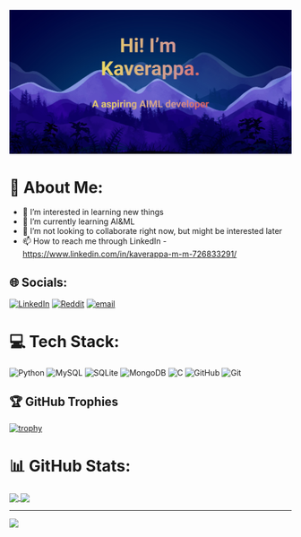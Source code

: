 [![MasterHead](https://github.com/MMKAVERAPPA/MMKAVERAPPA/blob/2164bd20b98b0db5bc7d1375416cc45ca6868fe6/Make%20your%20README.jpg)](https://github.com/MMKAVERAPPA)
# 💫 About Me:
- 👀 I’m interested in learning new things
- 🌱 I’m currently learning AI&ML
- 💞️ I’m not looking to collaborate right now, but might be interested later
- 📫 How to reach me through LinkedIn - https://www.linkedin.com/in/kaverappa-m-m-726833291/
  
## 🌐 Socials:
[![LinkedIn](https://img.shields.io/badge/LinkedIn-%230077B5.svg?logo=linkedin&logoColor=white)](https://linkedin.com/in/https://www.linkedin.com/in/kaverappa-m-m-726833291/) [![Reddit](https://img.shields.io/badge/Reddit-%23FF4500.svg?logo=Reddit&logoColor=white)](https://reddit.com/user/Death_Gamer_Solo) [![email](https://img.shields.io/badge/Email-D14836?logo=gmail&logoColor=white)](mailto:gagankaverappa123@gmail.com) 

# 💻 Tech Stack:
![Python](https://img.shields.io/badge/python-3670A0?style=flat&logo=python&logoColor=ffdd54) ![MySQL](https://img.shields.io/badge/mysql-4479A1.svg?style=flat&logo=mysql&logoColor=white) ![SQLite](https://img.shields.io/badge/sqlite-%2307405e.svg?style=flat&logo=sqlite&logoColor=white) ![MongoDB](https://img.shields.io/badge/MongoDB-%234ea94b.svg?style=flat&logo=mongodb&logoColor=white) ![C](https://img.shields.io/badge/c-%2300599C.svg?style=flat&logo=c&logoColor=white) ![GitHub](https://img.shields.io/badge/github-%23121011.svg?style=flat&logo=github&logoColor=white) ![Git](https://img.shields.io/badge/git-%23F05033.svg?style=flat&logo=git&logoColor=white)

## 🏆 GitHub Trophies
[![trophy](https://github-profile-trophy.vercel.app/?username=MMKAVERAPPA&theme=gruvbox&margin-w=10&no-frame=true)](https://github.com/ryo-ma/github-profile-trophy)

# 📊 GitHub Stats:
<a href="https://github.com/MMKAVERAPPA/github-readme-stats">
  <img height=200 align="center" src="https://github-readme-stats.vercel.app/api?username=MMKAVERAPPA&theme=ambient_gradient&hide_border=true" />
</a>
<a href="https://github.com/MMKAVERAPPA/convoychat" style = {{marginLeft : "100px"}}>
  <img height=200 align="center" src="https://github-readme-stats.vercel.app/api/top-langs/?username=MMKAVERAPPA&layout=compact&theme=ambient_gradient&hide_border=true" />
</a>


---
[![](https://visitcount.itsvg.in/api?id=MMKAVERAPPA&icon=0&color=0)](https://visitcount.itsvg.in)

<!-- Proudly created with GPRM ( https://gprm.itsvg.in ) -->

<!-- Proudly created with GPRM ( https://gprm.itsvg.in ) -->
<!---
MMKAVERAPPA/MMKAVERAPPA is a ✨ special ✨ repository because its `README.md` (this file) appears on your GitHub profile.
You can click the Preview link to take a look at your changes.
--->
